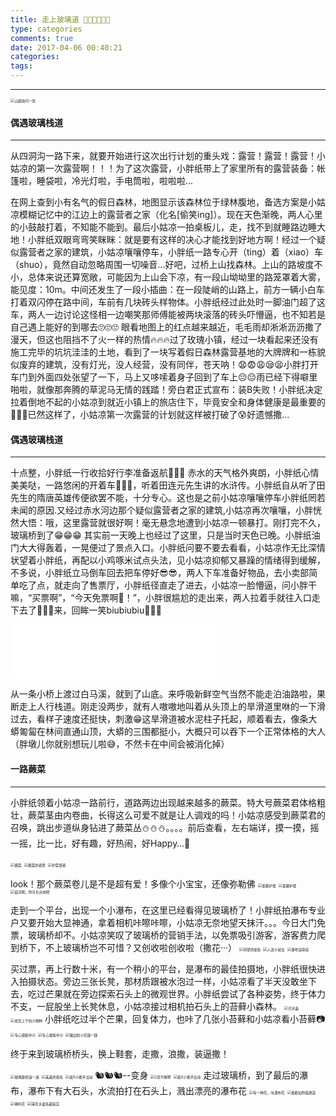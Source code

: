 ```yaml
---
title: 走上玻璃道 🚶🚶🚶🏃🏃🏃
type: categories
comments: true
date: 2017-04-06 00:40:21
categories:
tags:
---
```


--- 

<img src="http://anine.qiniudn.com/chishui_bolizhandao_01.jpg" alt="山底快闪一张" style="zoom:40%" />
<!--more-->

#### 偶遇玻璃栈道
---

从四洞沟一路下来，就要开始进行这次出行计划的重头戏：露营！露营！露营！小姑凉的第一次露营啊！！！为了这次露营，小胖纸带上了家里所有的露营装备：帐篷啦，睡袋啦，冷光灯啦，手电筒啦，啦啦啦...

<!--<iframe frameborder="no" border="0" marginwidth="0" marginheight="0" width=330 height=86 src="//music.163.com/outchain/player?type=2&id=5150332&auto=1&height=66"></iframe>-->

在网上查到小有名气的假日森林，地图显示该森林位于绿林腹地，备选方案是小姑凉模糊记忆中的江边上的露营者之家（化名[偷笑ing]）。现在天色渐晚，两人心里的小鼓敲打着，不知能不能到。最后小姑凉一拍桌板儿，走，找不到就睡路边睡大地！小胖纸双眼弯弯笑眯眯：就是要有这样的决心才能找到好地方啊！经过一个疑似露营者之家的建筑，小姑凉嚷嚷停车，小胖纸一路专心开（ting）着（xiao）车（shuo），竟然自动忽略周围一切噪音...好吧，过桥上山找森林。上山的路坡度不小，总体来说还算宽敞，可能因为上山会下凉，有一段山坳坳里的路笼罩着大雾，能见度：10m。中间还发生了一段小插曲：在一段陡峭的山路上，前方一辆小白车打着双闪停在路中间，车前有几块砖头样物体。小胖纸经过此处时一脚油门超了这车，两人一边讨论这怪相一边嘲笑那师傅能被两块滚落的砖头吓懵逼，也不知若是自己遇上能好的到哪去🙄🙄🙄
眼看地图上的红点越来越近，毛毛雨却淅淅沥沥撒了漫天，但这也阻挡不了火一样的热情🔥🔥🔥过了玫瑰小镇，经过一块看起来还没有施工完毕的坑坑洼洼的土地，看到了一块写着假日森林露营基地的大牌牌和一栋貌似废弃的建筑，没有灯光，没人经营，没有同伴，苍天呐！😧😨😩😪😫小胖打开车门到外面四处张望了一下，马上又哆嗦着身子回到了车上😔😔雨已经下得噼里啪啦，就像那奔腾的草泥马无情的践踏！旁白君正式宣布：装B失败！小胖纸决定拉着倒地不起的小姑凉到就近小镇上的旅店住下，毕竟安全和身体健康是最重要的🌙🌙🌙已然这样了，小姑凉第一次露营的计划就这样被打破了😰好遗憾撒...

#### 偶遇玻璃栈道
---

十点整，小胖纸一行收拾好行李准备返航🏃🏃🏃
赤水的天气格外爽朗，小胖纸心情美美哒，一路悠闲的开着车🚗🚗🚗，听着田连元先生讲的水浒传。小胖纸自从听了田先生的隋唐英雄传便欲罢不能，十分专心。这也是之前小姑凉嚷嚷停车小胖纸罔若未闻的原因.又经过赤水河边那个疑似露营者之家的建筑,小姑凉再次嚷嚷，小胖恍然大悟：哦，这里露营就很好啊！毫无悬念地遭到小姑凉一顿暴打。刚打完不久，玻璃桥到了😁😁😁
其实前一天晚上也经过了这里，只是当时天色已晚。小胖纸油门大大得轰着，一晃便过了景点入口。小胖纸问要不要去看看，小姑凉作无比深情状望着小胖纸，再配以小鸡啄米试点头法，见小姑凉抑郁又暴躁的情绪得到缓解，不多说，小胖纸立马倒车回去把车停好😎😎，两人下车准备好物品，去小卖部简单吃了点，就走向了售票厅，小胖纸径直走了进去，小姑凉一脸懵逼，问小胖干嘛，“买票啊”，“今天免票啊🍔！”，小胖很尴尬的走出来，两人拉着手就往入口走下去了👫👫👫来，回眸一笑biubiubiu👧👧👧

<iframe frameborder="no" border="0" marginwidth="0" marginheight="0" width=330 height=86 src="//music.163.com/outchain/player?type=2&id=417614002&auto=1&height=66"></iframe>


从一条小桥上渡过白马溪，就到了山底。来呼吸新鲜空气当然不能走泊油路啦，果断走上人行栈道。刚走没两步，就有人嗷嗷地叫着从头顶上的旱滑道里咻的一下滑过去，看样子速度还挺快，刺激😁这旱滑道被水泥柱子托起，顺着看去，像条大蟒匍匐在林间直通山顶，大蟒的三围都挺小，大概只可以吞下一个正常体格的大人（胖墩儿你就别想玩儿啦😅，不然卡在中间会被消化掉）

#### 一路蕨菜
---


小胖纸领着小姑凉一路前行，道路两边出现越来越多的蕨菜。特大号蕨菜君体格粗壮，蕨菜茎由内卷曲，长得这么可爱不就是让人调戏的吗！小姑凉感受到蕨菜君的召唤，跳出步道纵身钻进了蕨菜丛⛄️⛄️⛄️。。。。前后查看，左右端详，摸一摸，摇一摇，比一比，好有趣，好热闹，好Happy…💃

<img src="http://anine.qiniudn.com/chishui_bolizhandao_02.jpg" alt="蕨菜" style="zoom:40%" />
<img src="http://anine.qiniudn.com/chishui_bolizhandao_03.jpg" alt="蕨菜的姿势" style="zoom:40%" />
<img src="http://anine.qiniudn.com/chishui_bolizhandao_04.jpg" alt="护菜使者" style="zoom:40%" />

look！那个蕨菜卷儿是不是超有爱！多像个小宝宝，还像弥勒佛
<img src="http://anine.qiniudn.com/chishui_bolizhandao_05.jpg" alt="圣蕨护使" style="zoom:40%" />
<img src="http://anine.qiniudn.com/chishui_bolizhandao_06.jpg" alt="圣蕨护使" style="zoom:40%" />
<img src="http://anine.qiniudn.com/chishui_bolizhandao_07.jpg" alt="菇凉啊，你可长点肉吧" style="zoom:40%" />

走到一个平台，出现一个小瀑布，在这里已经看得见玻璃桥了！小胖纸拍瀑布专业户又要开始大显神通，拿着相机咔嚓咔嚓，小姑凉无奈地望天抹汗。。。今日大门免票，玻璃桥却不。小姑凉笑叹了玻璃桥的营销手法，以免票吸引游客，游客费力爬到桥下，不上玻璃桥岂不可惜？又创收啦创收啦（撒花···）
<img src="http://anine.qiniudn.com/chishui_bolizhandao_08.jpg" alt="仰望的姿态" style="zoom:40%" />
<img src="http://anine.qiniudn.com/chishui_bolizhandao_09.jpg" alt="人送小淑女" style="zoom:40%" />
<img src="http://anine.qiniudn.com/chishui_bolizhandao_10.jpg" alt="瀑布没得说" style="zoom:40%" />

买过票，再上行数十米，有一个稍小的平台，是瀑布的最佳拍摄地，小胖纸很快进入拍摄状态。旁边三张长凳，那材质跟被水泡过一样，小姑凉看了半天没敢坐下去，吃过芒果就在旁边探索石头上的微观世界。小胖纸尝试了各种姿势，终于体力不支，一屁股坐上长凳休息，小姑凉接过相机拍石头上的苔藓小森林。
<img src="http://anine.qiniudn.com/chishui_bolizhandao_11.jpg" alt="亮水晶" style="zoom:40%" />
<img src="http://anine.qiniudn.com/chishui_bolizhandao_12.jpg" alt="成百上千的小物种" style="zoom:40%" />
小胖纸吃过半个芒果，回复体力，也咔了几张小苔藓和小姑凉看小苔藓📷
<img src="http://anine.qiniudn.com/chishui_bolizhandao_13.jpg" alt="专心观察中😉" style="zoom:40%" />
<img src="http://anine.qiniudn.com/chishui_bolizhandao_14.jpg" alt="专心观察中😉" style="zoom:40%" />
<img src="http://anine.qiniudn.com/chishui_bolizhandao_15.jpg" alt="路边的小花踩一踩" style="zoom:40%" />

终于来到玻璃桥桥头，换上鞋套，走撒，浪撒，装逼撒！

<img src="http://anine.qiniudn.com/chishui_bolizhandao_16.jpg" alt="玻璃廊桥浪一浪" style="zoom:40%" />
<img src="http://anine.qiniudn.com/chishui_bolizhandao_17.jpg" alt="美美的姿态" style="zoom:40%" />
<img src="http://anine.qiniudn.com/chishui_bolizhandao_18.jpg" alt="装X小能手出动" style="zoom:40%" />
🐿🐿🐿--变身
<img src="http://anine.qiniudn.com/chishui_bolizhandao_19.jpg" alt="2货不解释" style="zoom:40%" />
<img src="http://anine.qiniudn.com/chishui_bolizhandao_20.jpg" alt="装X小能手出动" style="zoom:40%" />
走过玻璃桥，到了最后的瀑布，瀑布下有大石头，水流拍打在石头上，溅出漂亮的瀑布花
<img src="http://anine.qiniudn.com/chishui_bolizhandao_21.jpg" alt="有一种花，叫瀑布花" style="zoom:40%" />
<img src="http://anine.qiniudn.com/chishui_bolizhandao_22.jpg" alt="谁能如你般逍遥" style="zoom:40%" />
<img src="http://anine.qiniudn.com/chishui_bolizhandao_23.jpg" alt="喇叭花" style="zoom:40%" />
<img src="http://anine.qiniudn.com/chishui_bolizhandao_24.jpg" alt="采花大盗名副其实" style="zoom:40%" />
